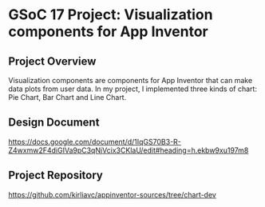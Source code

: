 # GSoC 17 Project: Visualization components for App Inventor

## Project Overview

Visualization components are components for App Inventor that can make data plots from user data. In my project, I implemented three kinds of chart: Pie Chart, Bar Chart and Line Chart.

## Design Document 

https://docs.google.com/document/d/1IqGS70B3-R-Z4wxmw2F4diGIVa9pC3qNjVcix3CKlaU/edit#heading=h.ekbw9xu197m8

## Project Repository

https://github.com/kirliavc/appinventor-sources/tree/chart-dev
